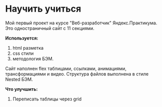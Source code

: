 # Научить учиться
Мой первый проект на курсе "Веб-разработчик" Яндекс.Практикума. Это одностраничный сайт с 11 секциями.

**Используется:**
1. html разметка
2. css стили
3. методология БЭМ.

Сайт наполнен flex таблицами, ссылками, анимациями, трансформациями и видео.
Структура файлов выполнена в стиле Nested БЭМ.

**Что улучшить:**
1. Переписать таблицы через grid
